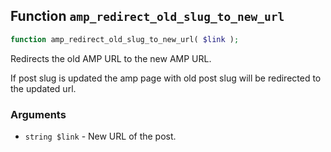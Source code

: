 ## Function `amp_redirect_old_slug_to_new_url`

```php
function amp_redirect_old_slug_to_new_url( $link );
```

Redirects the old AMP URL to the new AMP URL.

If post slug is updated the amp page with old post slug will be redirected to the updated url.

### Arguments

* `string $link` - New URL of the post.


